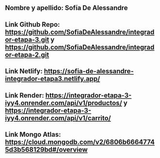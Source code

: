 ## Nombre y apellido: Sofía De Alessandre
## Link Github Repo: https://github.com/SofiaDeAlessandre/integrador-etapa-3.git y https://github.com/SofiaDeAlessandre/integrador-etapa-2.git
## Link Netlify: https://sofia-de-alessandre-integrador-etapa3.netlify.app/
## Link Render: https://integrador-etapa-3-iyy4.onrender.com/api/v1/productos/ y https://integrador-etapa-3-iyy4.onrender.com/api/v1/carrito/
## Link Mongo Atlas: https://cloud.mongodb.com/v2/6806b66647745d3b568129bd#/overview